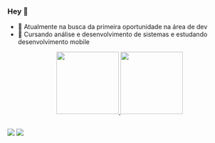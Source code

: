 ### Hey 👋


- 🔭 Atualmente na busca da primeira oportunidade na área de dev
- 🌱 Cursando análise e desenvolvimento de sistemas e estudando desenvolvimento mobile

<div align="center">
  <a href="https://github.com/lucasmmoura">
  <img height="140em" src="https://github-readme-stats.vercel.app/api?username=lucasmmoura&show_icons=true&theme=dracula&include_all_commits=true&count_private=true"/>
  <img height="140em" src="https://github-readme-stats.vercel.app/api/top-langs/?username=lucasmmoura&layout=compact&theme=dracula"/>
</div>
  
 
  
  ##
  
  <div> 
  
  <a href = "mailto:lucaslostyz@gmail.com"><img src="https://img.shields.io/badge/-Gmail-%23333?style=for-the-badge&logo=gmail&logoColor=white" target="_blank"></a>
  <a href="https://www.linkedin.com/in/lucasmmoura/" target="_blank"><img src="https://img.shields.io/badge/-LinkedIn-%230077B5?style=for-the-badge&logo=linkedin&logoColor=white" target="_blank"></a> 
 
</div>
